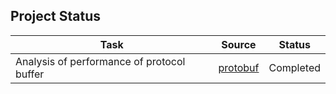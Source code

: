 Project Status
--------------

| Task																	| Source					| Status			|
|-----------------------------------------------------------------------|---------------------------|-------------------|
| Analysis of performance of protocol buffer 							| [protobuf](http://github.com/wkarny/protobuf)		| Completed			|
